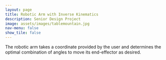 ```yaml
---
layout: page
title: Robotic Arm with Inverse Kinematics
description: Senior Design Project
image: assets/images/tablemountain.jpg
nav-menu: false
show_tile: false
---
```


<html>
<head>
  <title>Advanced Robotic Arm</title>
</head>
<body>

The robotic arm takes a coordinate provided by the user and determines the optimal combination of angles to move its end-effector as desired. 

</body>
</html>
